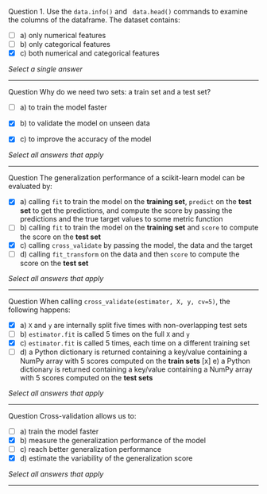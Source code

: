 Question 1. Use the `data.info()` and ` data.head()` commands to examine the columns of
the dataframe. The dataset contains:

- [ ] a) only numerical features
- [ ] b) only categorical features
- [x] c) both numerical and categorical features

_Select a single answer_

---

Question
Why do we need two sets: a train set and a test set?

- [ ] a) to train the model faster
- [x] b) to validate the model on unseen data
- [x] c) to improve the accuracy of the model


_Select all answers that apply_

---
Question
The generalization performance of a scikit-learn model can be evaluated by:

- [x] a) calling `fit` to train the model on the **training set**, `predict` on the
  **test set** to get the predictions, and compute the score by passing the
  predictions and the true target values to some metric function
- [ ] b) calling `fit` to train the model on the **training set** and `score` to compute
  the score on the **test set**
- [x] c) calling `cross_validate` by passing the model, the data and the target
- [ ] d) calling `fit_transform` on the data and then `score` to compute
  the score on the **test set**

_Select all answers that apply_

---
Question
When calling `cross_validate(estimator, X, y, cv=5)`, the following happens:

- [x] a) `X` and `y` are internally split five times with non-overlapping test sets
- [ ] b) `estimator.fit` is called 5 times on the full `X` and `y`
- [x] c) `estimator.fit` is called 5 times, each time on a different training set
- [ ] d) a Python dictionary is returned containing a key/value containing a NumPy
  array with 5 scores computed on the **train sets**
[x] e) a Python dictionary is returned containing a key/value containing a NumPy
  array with 5 scores computed on the **test sets**

_Select all answers that apply_

---
Question
Cross-validation allows us to:

- [ ] a) train the model faster
- [x] b) measure the generalization performance of the model
- [ ] c) reach better generalization performance
- [x] d) estimate the variability of the generalization score

_Select all answers that apply_

---
